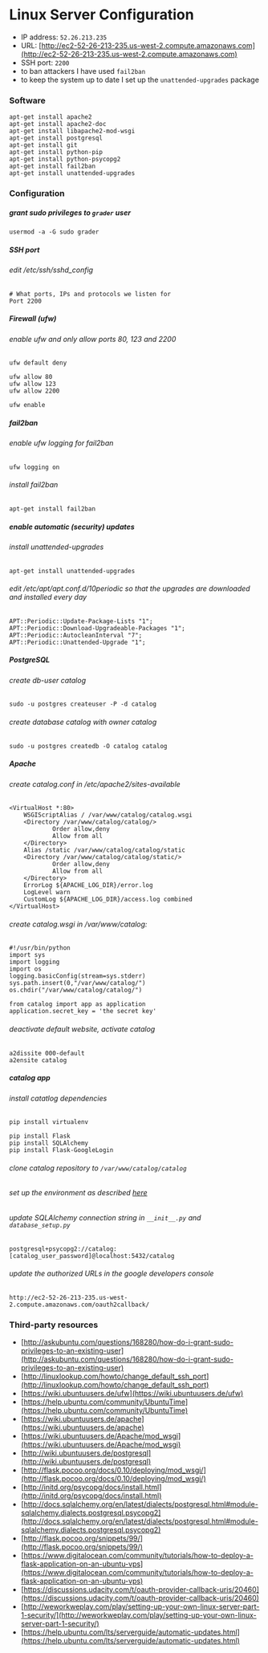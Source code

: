 # Linux Server Configuration

- IP address: `52.26.213.235`
- URL: [http://ec2-52-26-213-235.us-west-2.compute.amazonaws.com](http://ec2-52-26-213-235.us-west-2.compute.amazonaws.com)
- SSH port: `2200`
- to ban attackers I have used `fail2ban`
- to keep the system up to date I set up the `unattended-upgrades` package

### Software

	apt-get install apache2
	apt-get install apache2-doc
	apt-get install libapache2-mod-wsgi
	apt-get install postgresql
	apt-get install git
	apt-get install python-pip
	apt-get install python-psycopg2
	apt-get install fail2ban
	apt-get install unattended-upgrades

### Configuration

##### grant sudo privileges to `grader` user

	usermod -a -G sudo grader

##### SSH port

###### edit /etc/ssh/sshd_config

	# What ports, IPs and protocols we listen for
	Port 2200

##### Firewall (ufw)

###### enable ufw and only allow ports 80, 123 and 2200

	ufw default deny

	ufw allow 80
	ufw allow 123
	ufw allow 2200

	ufw enable

##### fail2ban

###### enable ufw logging for fail2ban

	ufw logging on

###### install fail2ban

	apt-get install fail2ban

##### enable automatic (security) updates

###### install unattended-upgrades

	apt-get install unattended-upgrades

###### edit /etc/apt/apt.conf.d/10periodic so that the upgrades are downloaded and installed every day

	APT::Periodic::Update-Package-Lists "1";
	APT::Periodic::Download-Upgradeable-Packages "1";
	APT::Periodic::AutocleanInterval "7";
	APT::Periodic::Unattended-Upgrade "1";

##### PostgreSQL

###### create db-user catalog
	sudo -u postgres createuser -P -d catalog

###### create database catalog with owner catalog
	sudo -u postgres createdb -O catalog catalog

##### Apache

###### create catalog.conf in /etc/apache2/sites-available

	<VirtualHost *:80>
        WSGIScriptAlias / /var/www/catalog/catalog.wsgi
        <Directory /var/www/catalog/catalog/>
                Order allow,deny
                Allow from all
        </Directory>
        Alias /static /var/www/catalog/catalog/static
        <Directory /var/www/catalog/catalog/static/>
                Order allow,deny
                Allow from all
        </Directory>
        ErrorLog ${APACHE_LOG_DIR}/error.log
        LogLevel warn
        CustomLog ${APACHE_LOG_DIR}/access.log combined
	</VirtualHost>

###### create catalog.wsgi in /var/www/catalog:

	#!/usr/bin/python
	import sys
	import logging
	import os
	logging.basicConfig(stream=sys.stderr)
	sys.path.insert(0,"/var/www/catalog/")
	os.chdir("/var/www/catalog/catalog/")
	
	from catalog import app as application
	application.secret_key = 'the secret key'

###### deactivate default website, activate catalog

	a2dissite 000-default
	a2ensite catalog

##### catalog app

###### install catatlog dependencies

	pip install virtualenv 

	pip install Flask
	pip install SQLAlchemy
	pip install Flask-GoogleLogin

###### clone catalog repository to `/var/www/catalog/catalog`

###### set up the environment as described [here](https://www.digitalocean.com/community/tutorials/how-to-deploy-a-flask-application-on-an-ubuntu-vps)

###### update SQLAlchemy connection string in `__init__.py` and `database_setup.py`

	postgresql+psycopg2://catalog:[catalog_user_password]@localhost:5432/catalog

###### update the authorized URLs in the google developers console

	http://ec2-52-26-213-235.us-west-2.compute.amazonaws.com/oauth2callback/

### Third-party resources

- [http://askubuntu.com/questions/168280/how-do-i-grant-sudo-privileges-to-an-existing-user](http://askubuntu.com/questions/168280/how-do-i-grant-sudo-privileges-to-an-existing-user)
- [http://linuxlookup.com/howto/change_default_ssh_port](http://linuxlookup.com/howto/change_default_ssh_port)
- [https://wiki.ubuntuusers.de/ufw](https://wiki.ubuntuusers.de/ufw)
- [https://help.ubuntu.com/community/UbuntuTime](https://help.ubuntu.com/community/UbuntuTime)
- [https://wiki.ubuntuusers.de/apache](https://wiki.ubuntuusers.de/apache)
- [https://wiki.ubuntuusers.de/Apache/mod_wsgi](https://wiki.ubuntuusers.de/Apache/mod_wsgi)
- [http://wiki.ubuntuusers.de/postgresql](http://wiki.ubuntuusers.de/postgresql)
- [http://flask.pocoo.org/docs/0.10/deploying/mod_wsgi/](http://flask.pocoo.org/docs/0.10/deploying/mod_wsgi/)
- [http://initd.org/psycopg/docs/install.html](http://initd.org/psycopg/docs/install.html)
- [http://docs.sqlalchemy.org/en/latest/dialects/postgresql.html#module-sqlalchemy.dialects.postgresql.psycopg2](http://docs.sqlalchemy.org/en/latest/dialects/postgresql.html#module-sqlalchemy.dialects.postgresql.psycopg2)
- [http://flask.pocoo.org/snippets/99/](http://flask.pocoo.org/snippets/99/)
- [https://www.digitalocean.com/community/tutorials/how-to-deploy-a-flask-application-on-an-ubuntu-vps](https://www.digitalocean.com/community/tutorials/how-to-deploy-a-flask-application-on-an-ubuntu-vps)
- [https://discussions.udacity.com/t/oauth-provider-callback-uris/20460](https://discussions.udacity.com/t/oauth-provider-callback-uris/20460)
- [http://weworkweplay.com/play/setting-up-your-own-linux-server-part-1-security/](http://weworkweplay.com/play/setting-up-your-own-linux-server-part-1-security/)
- [https://help.ubuntu.com/lts/serverguide/automatic-updates.html](https://help.ubuntu.com/lts/serverguide/automatic-updates.html)


	 